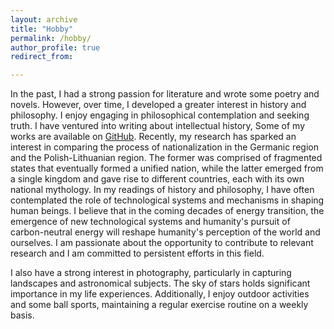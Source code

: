 ```yaml
---
layout: archive
title: "Hobby"
permalink: /hobby/
author_profile: true
redirect_from:

---
```


 
In the past, I had a strong passion for literature and wrote some poetry and novels. However, over time, I developed a greater interest in history and philosophy. I enjoy engaging in philosophical contemplation and seeking truth. I have ventured into writing about intellectual history, Some of my works are available on [GitHub](https://dichter97.github.io/archives/). Recently, my research has sparked an interest in comparing the process of nationalization in the Germanic region and the Polish-Lithuanian region. The former was comprised of fragmented states that eventually formed a unified nation, while the latter emerged from a single kingdom and gave rise to different countries, each with its own national mythology. In my readings of history and philosophy, I have often contemplated the role of technological systems and mechanisms in shaping human beings. I believe that in the coming decades of energy transition, the emergence of new technological systems and  humanity's pursuit of carbon-neutral energy will reshape humanity's perception of the world and ourselves. I am passionate about the opportunity to contribute to relevant research and I am committed to persistent efforts in this field.

I also have a strong interest in photography, particularly in capturing landscapes and astronomical subjects. The sky of stars holds significant importance in my life experiences. Additionally, I enjoy outdoor activities and some ball sports, maintaining a regular exercise routine on a weekly basis.



